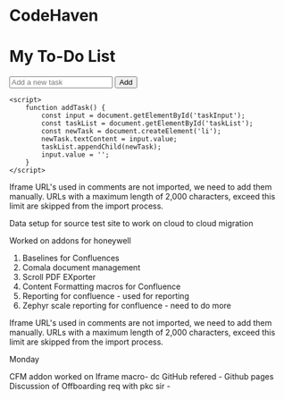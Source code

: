 # CodeHaven
<!-- index.html -->
<!DOCTYPE html>
<html lang="en">
<head>
    <meta charset="UTF-8">
    <meta name="viewport" content="width=device-width, initial-scale=1.0">
    <title>To-Do List</title>
</head>
<body>
    <h1>My To-Do List</h1>
    <input type="text" id="taskInput" placeholder="Add a new task">
    <button onclick="addTask()">Add</button>
    <ul id="taskList"></ul>

    <script>
        function addTask() {
            const input = document.getElementById('taskInput');
            const taskList = document.getElementById('taskList');
            const newTask = document.createElement('li');
            newTask.textContent = input.value;
            taskList.appendChild(newTask);
            input.value = '';
        }
    </script>
</body>
</html>
Iframe URL's used in comments are not imported, we need to add them manually.
URLs with a maximum length of 2,000 characters,  exceed this limit are skipped from the import process.


Data setup for source test site to work on cloud to cloud migration 


Worked on addons for honeywell

1. Baselines for Confluences 
2. Comala document management 
3. Scroll PDF EXporter 
4. Content Formatting macros for Confluence
5. Reporting for confluence - used for reporting 
6. Zephyr scale reporting for confluence - need to do more

Iframe URL's used in comments are not imported, we need to add them manually.
URLs with a maximum length of 2,000 characters,  exceed this limit are skipped from the import process.

Monday 

CFM addon worked on Iframe macro- dc
GitHub refered - Github pages
Discussion of Offboarding req with pkc sir -





